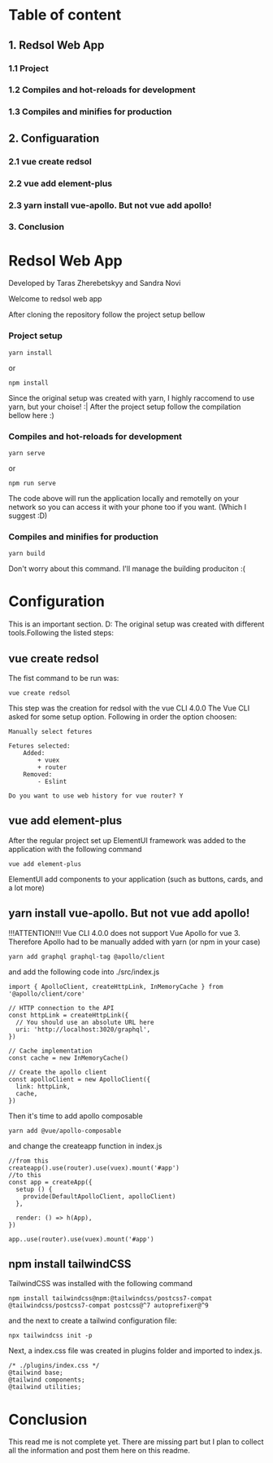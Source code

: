 # Table of content
## 1. Redsol Web App
### 1.1 Project 
### 1.2 Compiles and hot-reloads for development 
### 1.3 Compiles and minifies for production
## 2. Configuaration
### 2.1 vue create redsol
### 2.2 vue add element-plus
### 2.3 yarn install vue-apollo. But not vue add apollo!
### 3. Conclusion

# Redsol Web App
Developed by Taras Zherebetskyy and Sandra Novi

Welcome to redsol web app

After cloning the repository follow the project setup bellow


### Project setup
```
yarn install
```
or
```
npm install
```

Since the original setup was created with yarn, I highly raccomend to use yarn, but your choise! :|
After the project setup follow the compilation bellow here :)

### Compiles and hot-reloads for development
```
yarn serve
```
or 
```
npm run serve
```
The code above will run the application locally and remotelly on your network so you can access it with your phone too if you want. (Which I suggest :D)
### Compiles and minifies for production
```
yarn build
```
Don't worry about this command. I'll manage the building produciton :(

# Configuration
This is an important section. D:
The original setup was created with different tools.Following the listed steps:
## vue create redsol
The fist command to be run was:
```
vue create redsol
```
This step was the creation for redsol with the vue CLI 4.0.0
The Vue CLI asked for some setup option. Following in order the option choosen:
```
Manually select fetures

Fetures selected:
    Added:
        + vuex
        + router
    Removed:
        - Eslint

Do you want to use web history for vue router? Y
```
## vue add element-plus
After the regular project set up ElementUI framework was added to the application with the following command
```
vue add element-plus
```
ElementUI add components to your application (such as buttons, cards, and a lot more)

## yarn install vue-apollo. But not vue add apollo!
!!!ATTENTION!!!
Vue CLI 4.0.0 does not support Vue Apollo for vue 3. Therefore Apollo had to be manually added with yarn (or npm in your case)
```
yarn add graphql graphql-tag @apollo/client
```
and add the following code into ./src/index.js
```
import { ApolloClient, createHttpLink, InMemoryCache } from '@apollo/client/core'

// HTTP connection to the API
const httpLink = createHttpLink({
  // You should use an absolute URL here
  uri: 'http://localhost:3020/graphql',
})

// Cache implementation
const cache = new InMemoryCache()

// Create the apollo client
const apolloClient = new ApolloClient({
  link: httpLink,
  cache,
})
```
Then it's time to add apollo composable
```
yarn add @vue/apollo-composable
```
and change the createapp function in index.js
```
//from this
createapp().use(router).use(vuex).mount('#app')
//to this
const app = createApp({
  setup () {
    provide(DefaultApolloClient, apolloClient)
  },

  render: () => h(App),
})

app..use(router).use(vuex).mount('#app')
```


## npm install tailwindCSS
TailwindCSS was installed with the following command
```
npm install tailwindcss@npm:@tailwindcss/postcss7-compat @tailwindcss/postcss7-compat postcss@^7 autoprefixer@^9
```
and the next to create a tailwind configuration file:
```
npx tailwindcss init -p
```
Next, a index.css file was created in plugins folder and imported to index.js.
```
/* ./plugins/index.css */
@tailwind base;
@tailwind components;
@tailwind utilities;
```
# Conclusion
This read me is not complete yet.
There are missing part but I plan to collect all the information and post them here on this readme.
